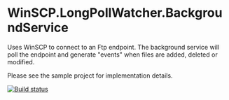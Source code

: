 # WinSCP.LongPollWatcher.BackgroundService

Uses WinSCP to connect to an Ftp endpoint.  The background service will poll the endpoint and generate "events" when files are added, deleted or modified.

Please see the sample project for implementation details.

[![Build status](https://ci.appveyor.com/api/projects/status/0gvex45gcljn4l5m?svg=true)](https://ci.appveyor.com/project/waxtell/winscp-longpollwatcher-backgroundservice)

